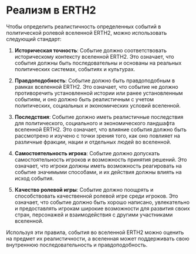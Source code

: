 # Реализм в ERTH2

Чтобы определить реалистичность определенных событий в политической ролевой вселенной ERTH2, можно использовать следующий стандарт:

1. **Историческая точность**: Событие должно соответствовать историческому контексту вселенной ERTH2. Это означает, что события должны быть последовательны и основаны на реальных политических системах, событиях и культурах.

2. **Правдоподобность**: Событие должно быть правдоподобным в рамках вселенной ERTH2. Это означает, что событие не должно противоречить установленной истории или ранее установленным событиям, и оно должно быть реалистичным с учетом политических, социальных и экономических условий вселенной.

3. **Последствия**: Событие должно иметь реалистичные последствия для политического, социального и экономического ландшафта вселенной ERTH2. Это означает, что влияние события должно быть рассмотрено и изучено с точки зрения того, как оно повлияет на различные фракции, нации и отдельных людей во вселенной.

4. **Самостоятельность игрока**: Событие должно допускать самостоятельность игроков и возможность принятия решений. Это означает, что игроки должны иметь возможность реагировать на событие значимыми способами, и их действия должны влиять на исход события.

5. **Качество ролевой игры**: Событие должно поощрять и способствовать качественной ролевой игре среди игроков. Это означает, что событие должно быть хорошо написано, увлекательно и предоставлять игрокам широкие возможности для развития своих стран, персонажей и взаимодействия с другими участниками вселенной.

Используя эти правила, события во вселенной ERTH2 можно оценить на предмет их реалистичности, а вселенная может поддерживать свою внутреннюю последовательность и правдоподобность.
